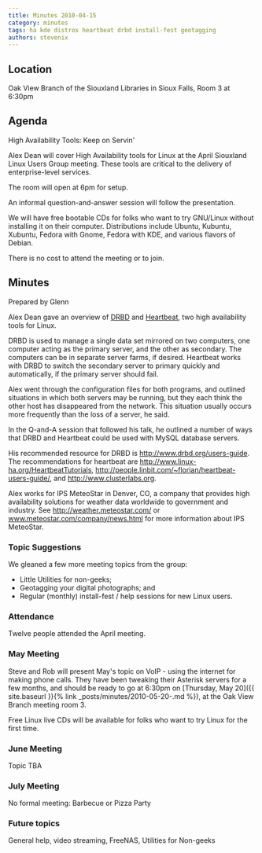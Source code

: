 ```yaml
---
title: Minutes 2010-04-15
category: minutes
tags: ha kde distros heartbeat drbd install-fest geotagging
authors: stevenix
---
```


## Location

Oak View Branch of the Siouxland Libraries in Sioux Falls, Room 3 at
6:30pm

## Agenda

High Availability Tools: Keep on Servin'

Alex Dean will cover High Availability tools for Linux at the April
Siouxland Linux Users Group meeting. These tools are critical to the
delivery of enterprise-level services.

The room will open at 6pm for setup.

An informal question-and-answer session will follow the presentation.

We will have free bootable CDs for folks who want to try GNU/Linux
without installing it on their computer. Distributions include Ubuntu,
Kubuntu, Xubuntu, Fedora with Gnome, Fedora with KDE, and various
flavors of Debian.

There is no cost to attend the meeting or to join.

## Minutes

Prepared by Glenn

Alex Dean gave an overview of [DRBD](http://www.drbd.org/) and
[Heartbeat](http://linux-ha.org/wiki/Heartbeat), two high availability
tools for Linux.

DRBD is used to manage a single data set mirrored on two computers, one
computer acting as the primary server, and the other as secondary. The
computers can be in separate server farms, if desired. Heartbeat works
with DRBD to switch the secondary server to primary quickly and
automatically, if the primary server should fail.

Alex went through the configuration files for both programs, and
outlined situations in which both servers may be running, but they each
think the other host has disappeared from the network. This situation
usually occurs more frequently than the loss of a server, he said.

In the Q-and-A session that followed his talk, he outlined a number of
ways that DRBD and Heartbeat could be used with MySQL database servers.

His recommended resource for DRBD is <http://www.drbd.org/users-guide>.
The recommendations for heartbeat are
<http://www.linux-ha.org/HeartbeatTutorials>,
<http://people.linbit.com/~florian/heartbeat-users-guide/>, and
<http://www.clusterlabs.org>.

Alex works for IPS MeteoStar in Denver, CO, a company that provides high
availability solutions for weather data worldwide to government and
industry. See <http://weather.meteostar.com/> or
www.meteostar.com/company/news.html for more information about IPS
MeteoStar.

### Topic Suggestions

We gleaned a few more meeting topics from the group:

- Little Utilities for non-geeks;
- Geotagging your digital photographs; and
- Regular (monthly) install-fest / help sessions for new Linux users.

### Attendance

Twelve people attended the April meeting.

### May Meeting

Steve and Rob will present May's topic on VoIP - using the internet for
making phone calls. They have been tweaking their Asterisk servers for a
few months, and should be ready to go at 6:30pm on [Thursday, May
20]({{ site.baseurl }}{% link _posts/minutes/2010-05-20-.md %}), at the Oak View Branch meeting room
3.

Free Linux live CDs will be available for folks who want to try Linux
for the first time.

### June Meeting

Topic TBA

### July Meeting

No formal meeting: Barbecue or Pizza Party

### Future topics

General help, video streaming, FreeNAS, Utilities for Non-geeks
